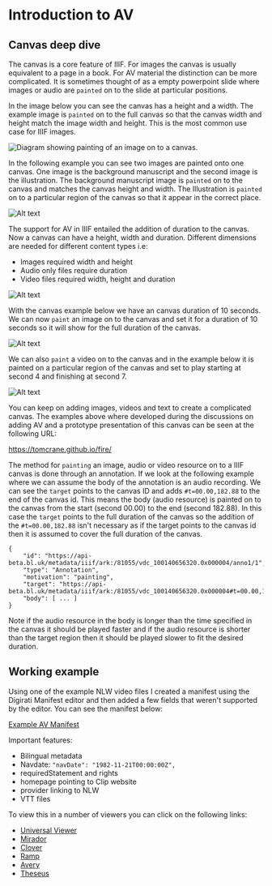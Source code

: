 # Introduction to AV

## Canvas deep dive

The canvas is a core feature of IIIF. For images the canvas is usually equivalent to a page in a book. For AV material the distinction can be more complicated. It is sometimes thought of as a empty powerpoint slide where images or audio are `painted` on to the slide at particular positions. 

In the image below you can see the canvas has a height and a width. The example image is `painted` on to the full canvas so that the canvas width and height match the image width and height. This is the most common use case for IIIF images.

![Diagram showing painting of an image on to a canvas.](day-three/BL-Audio/imgs/IIIF_AV_EuropeanWorkingGroup1.png)

In the following example you can see two images are painted onto one canvas. One image is the background manuscript and the second image is the illustration. The background manuscript image is `painted` on to the canvas and matches the canvas height and width. The Illustration is `painted` on to a particular region of the canvas so that it appear in the correct place. 

![Alt text](day-three/BL-Audio/imgs/IIIF_AV_EuropeanWorkingGroup2.png)

The support for AV in IIIF entailed the addition of duration to the canvas. Now a canvas can have a height, width and duration. Different dimensions are needed for different content types i.e:

 * Images required width and height
 * Audio only files require duration
 * Video files required width, height and duration

![Alt text](day-three/BL-Audio/imgs/IIIF_AV_EuropeanWorkingGroup3.png)

With the canvas example below we have an canvas duration of 10 seconds. We can now `paint` an image on to the canvas and set it for a duration of 10 seconds so it will show for the full duration of the canvas. 

![Alt text](day-three/BL-Audio/imgs/IIIF_AV_EuropeanWorkingGroup4.png)

We can also `paint` a video on to the canvas and in the example below it is painted on a particular region of the canvas and set to play starting at second 4 and finishing at second 7. 

![Alt text](day-three/BL-Audio/imgs/IIIF_AV_EuropeanWorkingGroup5.png)

You can keep on adding images, videos and text to create a complicated canvas. The examples above where developed during the discussions on adding AV and a prototype presentation of this canvas can be seen at the following URL:

https://tomcrane.github.io/fire/

The method for `painting` an image, audio or video resource on to a IIIF canvas is done through an annotation. If we look at the following example where we can assume the body of the annotation is an audio recording. We can see the `target` points to the canvas ID and adds `#t=00.00,182.88` to the end of the canvas id. This means the body (audio resource) is painted on to the canvas from the start (second 00.00) to the end (second 182.88). In this case the `target` points to the full duration of the canvas so the addition of the `#t=00.00,182.88` isn't necessary as if the target points to the canvas id then it is assumed to cover the full duration of the canvas. 

```
{
    "id": "https://api-beta.bl.uk/metadata/iiif/ark:/81055/vdc_100140656320.0x000004/anno1/1",
    "type": "Annotation",
    "motivation": "painting",
    "target": "https://api-beta.bl.uk/metadata/iiif/ark:/81055/vdc_100140656320.0x000004#t=00.00,182.88",
    "body": [ ... ]
}
```

Note if the audio resource in the body is longer than the time specified in the canvas it should be played faster and if the audio resource is shorter than the target region then it should be played slower to fit the desired duration. 

## Working example

Using one of the example NLW video files I created a manifest using the Digirati Manifest editor and then added a few fields that weren't supported by the editor. You can see the manifest below:

[Example AV Manifest](av-manifest.json)

Important features:
 * Bilingual metadata
 * Navdate: `"navDate": "1982-11-21T00:00:00Z",`
 * requiredStatement and rights
 * homepage pointing to Clip website
 * provider linking to NLW
 * VTT files

To view this in a number of viewers you can click on the following links:

 * [Universal Viewer](https://uv-v4.netlify.app/#?c=&m=&s=&cv=&manifest=https://training.iiif.io/nlw-workshop/av-manifest.json)
 * [Mirador](https://projectmirador.org/embed/?iiif-content=https://training.iiif.io/nlw-workshop/av-manifest.json)
 * [Clover](https://samvera-labs.github.io/clover-iiif/docs/viewer/demo?iiif-content=https://training.iiif.io/nlw-workshop/av-manifest.json)
 * [Ramp](https://ramp.avalonmediasystem.org/?iiif-content=https://training.iiif.io/nlw-workshop/av-manifest.json)
 * [Avery](https://iiif.aviaryplatform.com/player?manifest=https://training.iiif.io/nlw-workshop/av-manifest.json)
 * [Theseus](https://theseusviewer.org/?iiif-content=https://training.iiif.io/nlw-workshop/av-manifest.json)